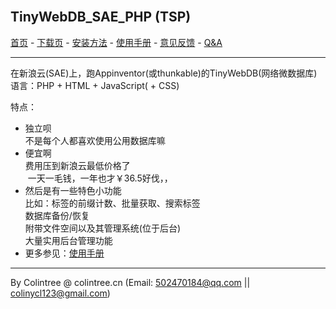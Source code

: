 <br>

## TinyWebDB_SAE_PHP (TSP)
[首页](http://tsp.colintree.cn/) - [下载页](http://tsp.colintree.cn/下载页) - [安装方法](http://tsp.colintree.cn/安装方法) - [使用手册](http://tsp.colintree.cn/使用手册) - [意见反馈](http://tsp.colintree.cn/意见反馈) - [Q&A](http://tsp.colintree.cn/Q&A)
  
***
 
在新浪云(SAE)上，跑Appinventor(或thunkable)的TinyWebDB(网络微数据库)   
语言：PHP + HTML + JavaScript( + CSS)

特点：

- 独立呗  
  不是每个人都喜欢使用公用数据库嘛  
- 便宜啊  
  费用压到新浪云最低价格了  
  一天一毛钱，一年也才￥36.5好伐，，  
- 然后是有一些特色小功能  
  比如：标签的前缀计数、批量获取、搜索标签  
  数据库备份/恢复  
  附带文件空间以及其管理系统(位于后台)  
  大量实用后台管理功能  
- 更多参见：[使用手册](使用手册)

  
***
  
By Colintree @ colintree.cn (Email: 502470184@qq.com \|\| colinycl123@gmail.com)

<br>
